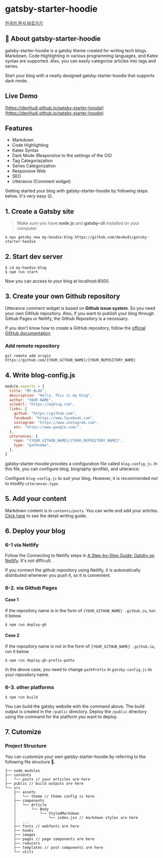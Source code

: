 # gatsby-starter-hoodie

[한국어 문서 바로가기](https://github.com/devHudi/gatsby-starter-hoodie/blob/develop/README-kr.md)

## 🚀 About gatsby-starter-hoodie

gatsby-starter-hoodie is a gatsby theme created for writing tech blogs. Markdown, Code Highlighting in various programming languages, and Katex syntax are supported. Also, you can easily categorize articles into tags and series.

Start your blog with a neatly designed gatsby-starter-hoodie that supports dark mode.

## Live Demo

[https://devHudi.github.io/gatsby-starter-hoodie](https://devHudi.github.io/gatsby-starter-hoodie)

## Features

- Markdown
- Code Highlighting
- Katex Syntax
- Dark Mode (Responsive to the settings of the OS)
- Tag Categoriazation
- Series Categorization
- Responsive Web
- SEO
- Utterance (Comment widget)

Getting started your blog with gatsby-starter-hoodie by following steps below. It's very easy 😉.

## 1. Create a Gatsby site

> Make sure you have **node.js** and **gatsby-cli** installed on your computer.

```
$ npx gatsby new my-hoodie-blog https://github.com/devHudi/gatsby-starter-hoodie
```

## 2. Start dev server

```
$ cd my-hoodie-blog
$ npm run start
```

Now you can access to your blog at localhost:8000.

## 3. Create your own Github repository

Utterance comment widget is based on **Github issue system**. So you need your own GitHub repository. Also, if you want to publish your blog through Github Pages or Netlify, the Github Repository is a necessary.

If you don't know how to create a GitHub repository, follow the [official GitHub documentation](https://docs.github.com/en/github/getting-started-with-github/create-a-repo).

### Add remote repository

```
git remote add origin https://github.com/{YOUR_GITHUB_NAME}/{YOUR_REPOSITORY_NAME}
```

## 4. Write blog-config.js

```javascript
module.exports = {
  title: "MY BLOG",
  description: "Hello, This is my blog",
  author: "YOUR NAME",
  siteUrl: "https://myblog.com",
  links: {
    github: "https://github.com",
    facebook: "https://www.facebook.com",
    instagram: "https://www.instagram.com",
    etc: "https://www.google.com/",
  },
  utterances: {
    repo: "{YOUR_GITHUB_NAME}/{YOUR_REPOSITORY_NAME}",
    type: "pathname",
  },
}
```

gatsby-starter-hoodie provides a configuration file called `blog-config.js`. In this file, you can configure blog, biography (profile), and utterance.

Configure `blog-config.js` to suit your blog. However, it is recommended not to modify `utterances.type`.

## 5. Add your content

Markdown content is in `contents/posts`. You can write and add your articles. [Click here](https://devHudi.github.io/gatsby-starter-hoodie/writing-guide) to see the detail writing guide.

## 6. Deploy your blog

### 6-1 via Netlify

Follow the Connecting to Netlify steps in [A Step-by-Step Guide: Gatsby on Netlify](https://www.netlify.com/blog/2016/02/24/a-step-by-step-guide-gatsby-on-netlify/). It's not difficult.

If you connect the github repository using Netlify, it is automatically distributed whenever you push it, so it is convenient.

### 6-2. via Github Pages

#### Case 1

If the repository name is in the form of `{YOUR_GITHUB_NAME} .github.io`, run it below.

```
$ npm run deploy-gh
```

#### Case 2

If the repository name is not in the form of `{YOUR_GITHUB_NAME} .github.io`, run it below.

```
$ npm run deploy-gh-prefix-paths
```

In the above case, you need to change `pathPrefix` in `gatsby-config.js` to your repository name.

### 6-3. other platforms

```
$ npm run build
```

You can build the gatsby website with the command above. The build output is created in the `/public` directory. Deploy the `/public` directory using the command for the platform you want to deploy.

## 7. Cutomize

### Project Structure

You can customize your own gatsby-starter-hoodie by referring to the following file structure 🙊.

```
├── node_modules
├── contents
│   └── posts // your articles are here
├── public // build outputs are here
└── src
    ├── assets
    │   └── theme // theme config is here
    ├── components
    │   └── Article
    │       └── Body
    │           └── StyledMarkdown
    │               └── index.jsx // markdown styles are here
    │   ...
    ├── fonts // webfonts are here
    ├── hooks
    ├── images
    ├── pages // page components are here
    ├── reducers
    ├── templates // post components are here
    └── utils
```

